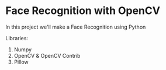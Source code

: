 # Face Recognition with OpenCV
In this project we'll make a Face Recognition using Python

Libraries:
1. Numpy
2. OpenCV & OpenCV Contrib
3. Pillow
